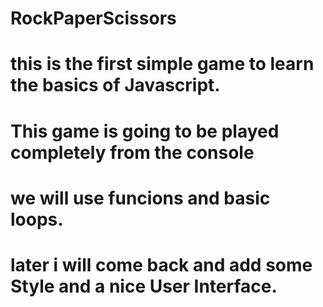 # RockPaperScissors

# this is the first simple game to learn the basics of Javascript. 
# This game is going to be played completely from the console

# we will use funcions and basic loops.
# later i will come back and add some Style and a nice User Interface. 